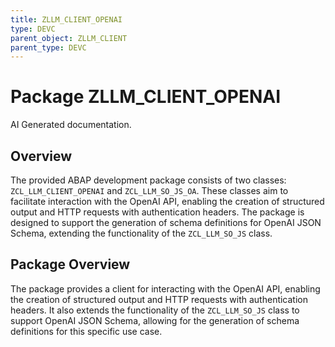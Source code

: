 ```yaml
---
title: ZLLM_CLIENT_OPENAI
type: DEVC
parent_object: ZLLM_CLIENT
parent_type: DEVC
---
```


# Package ZLLM_CLIENT_OPENAI

AI Generated documentation.

## Overview

The provided ABAP development package consists of two classes: `ZCL_LLM_CLIENT_OPENAI` and `ZCL_LLM_SO_JS_OA`. These classes aim to facilitate interaction with the OpenAI API, enabling the creation of structured output and HTTP requests with authentication headers. The package is designed to support the generation of schema definitions for OpenAI JSON Schema, extending the functionality of the `ZCL_LLM_SO_JS` class.

## Package Overview

The package provides a client for interacting with the OpenAI API, enabling the creation of structured output and HTTP requests with authentication headers. It also extends the functionality of the `ZCL_LLM_SO_JS` class to support OpenAI JSON Schema, allowing for the generation of schema definitions for this specific use case.
